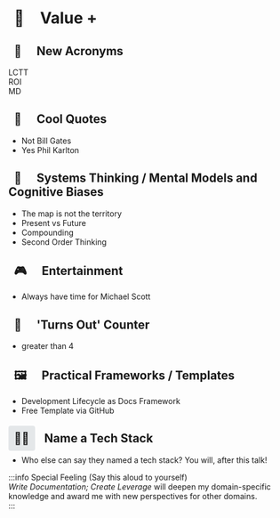 # <span data-v-549c013f class="icon " style="display:inline; padding: 10px;  padding: 10px; margin-right: 12px;">💎</span> Value + 



## <span data-v-549c013f class="icon " style="display:inline; padding: 10px;  margin-right: 12px;">🗽</span> New Acronyms  
LCTT 
<br/>
ROI 
<br/>
MD


## <span data-v-549c013f class="icon " style="display:inline; padding: 10px;  margin-right: 12px;">🎷</span> Cool Quotes  
- Not Bill Gates  
- Yes Phil Karlton  


##  <span data-v-549c013f class="icon " style="display:inline; padding: 10px;  margin-right: 12px;">💭</span> Systems Thinking / Mental Models and Cognitive Biases  
- The map is not the territory  
- Present vs Future  
- Compounding  
- Second Order Thinking  


## <span data-v-549c013f class="icon " style="display:inline; padding: 10px;  margin-right: 12px;">🎮</span> Entertainment  
- Always have time for Michael Scott  


## <span data-v-549c013f class="icon " style="display:inline; padding: 10px;  margin-right: 12px;">🔄</span> 'Turns Out' Counter
- greater than 4


## <span data-v-549c013f class="icon " style="display:inline; padding: 10px;  margin-right: 12px;">🖼️</span> Practical Frameworks / Templates  
- Development Lifecycle as Docs Framework  
- Free Template via GitHub  


## <span data-v-549c013f class="icon " style="display:inline; padding: 10px;  margin-right: 12px; background-color: rgba(101, 117, 133, 0.16); border-radius: 4px;">👶🏻</span> Name a Tech Stack  
- Who else can say they named a tech stack? You will, after this talk! 


:::info Special Feeling (Say this aloud to yourself)  
*Write Documentation; Create Leverage* will deepen my domain-specific knowledge and award me with new perspectives for other domains.  
:::